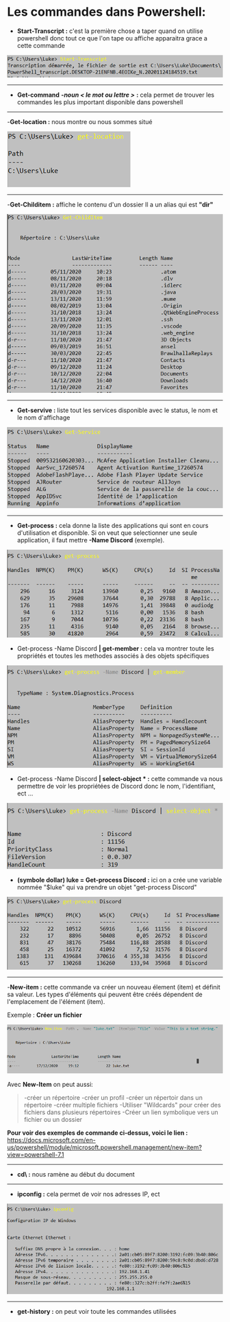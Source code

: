 # Les commandes dans Powershell:

- **Start-Transcript :** c'est la première chose a taper quand on utilise powershell donc tout ce que l'on tape ou affiche apparaitra grace a cette commande 
  
![](Images.md/D.jpg)

---
- **Get-command** ***-noun < le mot ou lettre >*** **:** cela permet de trouver les commandes les plus important disponible dans powershell
  
---
-**Get-location :** nous montre ou nous sommes situé 

![](Images.md/loc.jpg)

---
-**Get-Childitem :** affiche le contenu d'un dossier
Il a un alias qui est **"dir"**

![](Images.md/chil.jpg)

---
  
- **Get-servive :** liste tout les services disponible avec le status, le nom et le nom d'affichage 

![](Images.md/E.jpg)

---
- **Get-process :** cela donne la liste des applications qui sont en cours d'utilisation et disponible. Si on veut que selectionner une seule application, il faut mettre **-Name Discord** (exemple).

![](Images.md/process.jpg) 
- Get-process -Name Discord **| get-member :** cela va montrer toute les propriétés et toutes les methodes associés à des objets spécifiques

![](Images.md/cool.jpg) 
- Get-process -Name Discord **| select-object * :** cette commande va nous permettre de voir les propriétées de Discord donc le nom, l'identifiant, ect ...

![](Images.md/A.jpg) 
- **(symbole dollar) luke = Get-process Discord :** ici on a crée une variable nommée "$luke" qui va prendre un objet "get-process Discord"

![](Images.md/B.jpg) 

---
-**New-item :** cette commande va créer un nouveau élement (item) et définit sa valeur.  Les types d'éléments qui peuvent être créés dépendent de l'emplacement de l'élément (item).

Exemple : **Créer un fichier** 

![](Images.md/nitem.jpg)

Avec **New-Item** on peut aussi: 

> -créer un répertoire
> -créer un profil 
> -créer un répertoir dans un répertoire 
> -créer multiple fichiers 
> -Utiliser "Wildcards" pour créer des fichiers dans plusieurs répertoires
> -Créer un lien symbolique vers un fichier ou un dossier

**Pour voir des exemples de commande ci-dessus, voici le lien :** https://docs.microsoft.com/en-us/powershell/module/microsoft.powershell.management/new-item?view=powershell-7.1

---
- **cd\ :** nous ramène au début du document

---
- **ipconfig :** cela permet de voir nos adresses IP, ect

![](Images.md/C.jpg) 

---
- **get-history :** on peut voir toute les commandes utilisées 